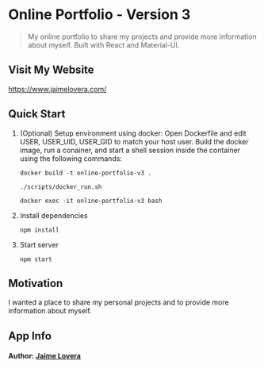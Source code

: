 # Online Portfolio - Version 3

> My online portfolio to share my projects and provide more information about myself. Built with React and Material-UI.

## Visit My Website

https://www.jaimelovera.com/

## Quick Start

1. (Optional) Setup environment using docker:
	Open Dockerfile and edit  USER, USER_UID, USER_GID to match your host user.
	Build the docker image, run a conainer, and start a shell session inside the container using the following commands:
	```
	docker build -t online-portfolio-v3 .
	
	./scripts/docker_run.sh
	
	docker exec -it online-portfolio-v3 bash
	```

2. Install dependencies
	```
	npm install
	```

3. Start server
	```
	npm start
	```

## Motivation

I wanted a place to share my personal projects and to provide more information about myself.

## App Info

#### Author: [Jaime Lovera](https://www.jaimelovera.com/)

